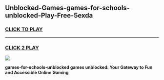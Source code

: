 
## Unblocked-Games-games-for-schools-unblocked-Play-Free-5exda
<h3>
<a href="https://premium76.site?title=games-for-schools-unblocked&ref=10A">CLICK TO PLAY</a></h3>
<hr>

<h3>
<a href="https://premium76.site?title=games-for-schools-unblocked&ref=10A">CLICK 2 PLAY</a>
  
</h3>

<a href="https://premium76.site?title=games-for-schools-unblocked&ref=10A"><img src="https://clearcache.store/games.png"></a>


**games-for-schools-unblocked games unblocked: Your Gateway to Fun and Accessible Online Gaming**
